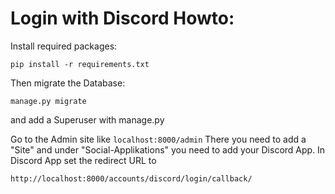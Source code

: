 # Login with Discord Howto:

Install required packages:

``` pip install -r requirements.txt ```

Then migrate the Database:

``` manage.py migrate ```

and add a Superuser with manage.py

Go to the Admin site like `localhost:8000/admin`
There you need to add a "Site" and under "Social-Applikations" you need to add your Discord App.
In Discord App set the redirect URL to 

``` http://localhost:8000/accounts/discord/login/callback/ ```
